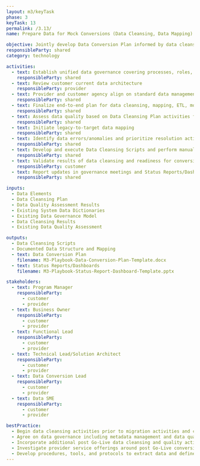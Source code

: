 ```yaml
---
layout: m3/keyTask
phase: 3
keyTask: 13
permalink: /3.13/
name: Prepare Data for Mock Conversions (Data Cleansing, Data Mapping)

objective: Jointly develop Data Conversion Plan informed by data cleansing; execute against plan to address potential conversion issues.
responsibleParty: shared
category: technology

activities: 
  - text: Establish unified data governance covering processes, roles, responsibilities, standards for cleansing and mapping
    responsibleParty: shared
  - text: Review customer current data architecture
    responsibleParty: provider
  - text: Provider and customer agency align on standard data management practices
    responsibleParty: shared
  - text: Finalize end-to-end plan for data cleansing, mapping, ETL, mock conversion, conversion, & validation.
    responsibleParty: shared
  - text: Assess data quality based on Data Cleansing Plan activities from previous phase against defined criteria
    responsibleParty: shared
  - text: Initiate legacy-to-target data mapping 
    responsibleParty: shared
  - text: Identify data errors/anomalies and prioritize resolution activities
    responsibleParty: shared
  - text: Develop and execute Data Cleansing Scripts and perform manual correction, updating as needed
    responsibleParty: shared
  - text: Validate results of data cleansing and readiness for conversion based on data quality criteria and metrics
    responsibleParty: customer
  - text: Report updates in governance meetings and Status Reports/Dashboards
    responsibleParty: shared

inputs:
  - Data Elements
  - Data Cleansing Plan
  - Data Quality Assessment Results
  - Existing System Data Dictionaries
  - Existing Data Governance Model
  - Data Cleansing Results
  - Existing Data Quality Assessment

outputs:
  - Data Cleansing Scripts
  - Documented Data Structure and Mapping 
  - text: Data Conversion Plan 
    filename: M3-Playbook-Data-Conversion-Plan-Template.docx
  - text: Status Reports/Dashboards
    filename: M3-Playbook-Status-Report-Dashboard-Template.pptx

stakeholders:
  - text: Program Manager
    responsibleParty:
      - customer
      - provider
  - text: Business Owner
    responsibleParty:
      - customer
      - provider
  - text: Functional Lead
    responsibleParty:
      - customer
      - provider
  - text: Technical Lead/Solution Architect
    responsibleParty:
      - customer
      - provider
  - text: Data Conversion Lead
    responsibleParty:
      - customer
      - provider
  - text: Data SME
    responsibleParty:
      - customer
      - provider

bestPractice:
  - Begin data cleansing activities prior to migration activities and continuously throughout the implementation to assist with data readiness
  - Agree on data governance including metadata management and data quality management
  - Incorporate additional post Go-Live data cleansing and quality activities into the Data Conversion Plan strategy, schedule, and resource planning
  - Investigate provider service offerings around post Go-Live conversion support prior to finalizing cleansing metrics
  - Develop procedures, tools, and protocols to extract data and define system structure, major components, and type of conversion effort. Define system hardware and software conversion steps, identify necessary data and preparation requirements, and establish data quality assurance controls for conversion. Identify and address affected interfaces and security issues related to conversion efforts
---
```

